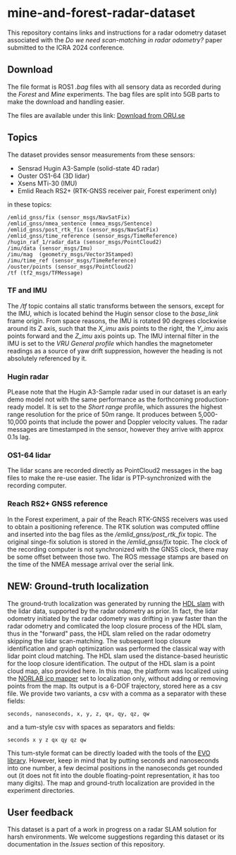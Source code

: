 # mine-and-forest-radar-dataset
This repository contains links and instructions for a radar odometry dataset associated with the _Do we need scan-matching in radar odometry?_ paper submitted to the ICRA 2024 conference.

## Download

The file format is ROS1 _.bag_ files with all sensory data as recorded during the _Forest_ and _Mine_ experiments. The bag files are split into 5GB parts to make the download and handling easier. 

The files are available under this link:  [Download from ORU.se](https://cloud.oru.se/s/rHbRad83A764nmx)

## Topics

The dataset provides sensor measurements from these sensors:

 - Sensrad Hugin A3-Sample (solid-state 4D radar)
 - Ouster OS1-64 (3D lidar)
 - Xsens MTi-30 (IMU)
 - Emlid Reach RS2+ (RTK-GNSS receiver pair, Forest experiment only)

in these topics:

    /emlid_gnss/fix (sensor_msgs/NavSatFix)       
    /emlid_gnss/nmea_sentence (nmea_msgs/Sentence)          
    /emlid_gnss/post_rtk_fix (sensor_msgs/NavSatFix)       
    /emlid_gnss/time_reference (sensor_msgs/TimeReference)   
    /hugin_raf_1/radar_data (sensor_msgs/PointCloud2)     
    /imu/data (sensor_msgs/Imu)             
    /imu/mag  (geometry_msgs/Vector3Stamped)
    /imu/time_ref (sensor_msgs/TimeReference)   
    /ouster/points (sensor_msgs/PointCloud2)     
    /tf (tf2_msgs/TFMessage)           

### TF and IMU

The _/tf_ topic contains all static transforms between the sensors, except for the IMU, which is located behind the Hugin sensor close to the _base_link_ frame origin. From space reasons, the IMU is rotated 90 degrees clockwise around its Z axis, such that the _X_imu_ axis points to the right, the _Y_imu_ axis points forward and the _Z_imu_ axis points up. The IMU internal filter in the IMU is set to the _VRU General  profile_ which handles the magnetometer readings as a source of yaw drift suppression, however the heading is not absolutely referenced by it.

### Hugin radar

PLease note that the Hugin A3-Sample radar used in our dataset is an early demo model not with the same performance as the forthcoming production-ready model. It is set to the _Short range_ profile, which assures the highest range resolution for the price of 50m range. It produces between 5,000-10,000 points that include the power and Doppler velocity values. The radar messages are timestamped in the sensor, however they arrive with approx 0.1s lag.

### OS1-64 lidar

The lidar scans are recorded directly as PointCloud2 messages in the bag files to make the re-use easier. The lidar is PTP-synchronized with the recording computer.

### Reach RS2+ GNSS reference

In the Forest experiment, a pair of the Reach RTK-GNSS receivers was used to obtain a positioning reference. The RTK solution was computed offline and inserted into the bag files as the _/emlid_gnss/post_rtk_fix_ topic. The original singe-fix solution is stored in the _/emlid_gnss/fix_ topic. The clock of the recording computer is not synchronized with the GNSS clock, there may be some offset between those two. The ROS message stamps are based on the time of the NMEA message arrival over the serial link.

## NEW: Ground-truth localization

The ground-truth localization was generated by running the [HDL slam](https://github.com/koide3/hdl_graph_slam) with the lidar data, supported by the radar odometry as prior. In fact, the lidar odometry initiated by the radar odometry was drifting in yaw faster than the radar odometry and comlicated the loop closure process of the HDL slam, thus in the "forward" pass, the HDL slam relied on the radar odometry skipping the lidar scan-matching. The subsequent loop closure identification and graph optimization was performed the classical way with lidar point cloud matching. The HDL slam used the distance-based heuristic for the loop closure identification. The output of the HDL slam is a point cloud map, also provided here. In this map, the platform was localized using the [NORLAB icp mapper](https://github.com/norlab-ulaval/norlab_icp_mapper_ros) set to localization only, without adding or removing points from the map. Its output is a 6-DOF trajectory, stored here as a csv file. We provide two variants, a csv with a comma as a separator with these fields:

    seconds, nanoseconds, x, y, z, qx, qy, qz, qw

and a tum-style csv with spaces as separators and fields:

    seconds x y z qx qy qz qw
    
This tum-style format can be directly loaded with the tools of the [EVO library](https://github.com/MichaelGrupp/evo). However, keep in mind that by putting seconds and nanoseconds into one number, a few decimal positions in the nanoseconds get rounded out (it does not fit into the double floating-point representation, it has too many digits). The map and ground-truth localization are provided in the experiment directories.
 
## User feedback

This dataset is a part of a work in progress on a radar SLAM solution for harsh environments. We welcome suggestions regarding this dataset or its documentation in the _Issues_ section of this repository.
